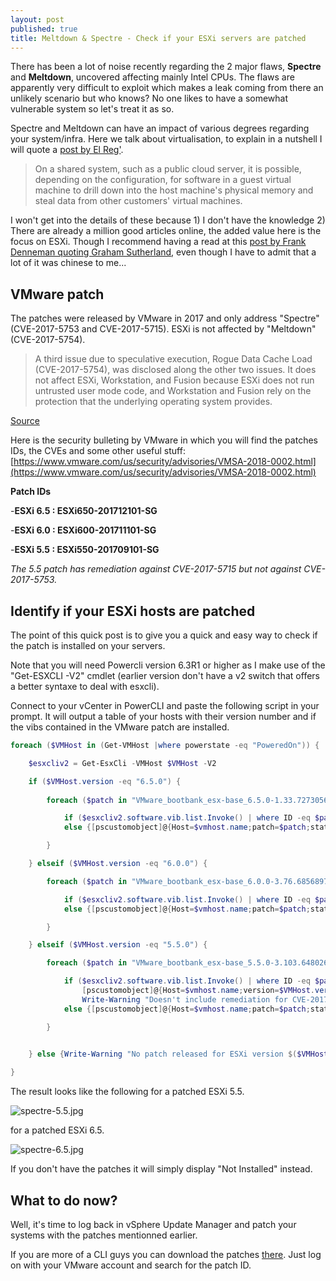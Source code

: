 ```yaml
---
layout: post
published: true
title: Meltdown & Spectre - Check if your ESXi servers are patched
---
```

There has been a lot of noise recently regarding the 2 major flaws, **Spectre** and **Meltdown**, uncovered affecting mainly Intel CPUs. The flaws are apparently very difficult to exploit which makes a leak coming from there an unlikely scenario but who knows? No one likes to have a somewhat vulnerable system so let's treat it as so.

Spectre and Meltdown can have an impact of various degrees regarding your system/infra. Here we talk about virtualisation, to explain in a nutshell I will quote a [post by El Reg'](https://www.theregister.co.uk/2018/01/04/intel_amd_arm_cpu_vulnerability/).

> On a shared system, such as a public cloud server, it is possible, depending on the configuration, for software in a guest virtual machine to drill down into the host machine's physical memory and steal data from other customers' virtual machines.

I won't get into the details of these because 1) I don't have the knowledge 2) There are already a million good articles online, the added value here is the focus on ESXi. Though I recommend having a read at this [post by Frank Denneman quoting Graham Sutherland](http://frankdenneman.nl/2018/01/05/explainer-spectre-meltdown-graham-sutherland/), even though I have to admit that a lot of it was chinese to me...

## VMware patch

The patches were released by VMware in 2017 and only address "Spectre" (CVE-2017-5753 and CVE-2017-5715). ESXi is not affected by "Meltdown" (CVE-2017-5754).

> A third issue due to speculative execution, Rogue Data Cache Load (CVE-2017-5754), was disclosed along the other two issues. It does not affect ESXi, Workstation, and Fusion because ESXi does not run untrusted user mode code, and Workstation and Fusion rely on the protection that the underlying operating system provides.

[Source](https://blogs.vmware.com/security/2018/01/vmsa-2018-0002.html)

Here is the security bulleting by VMware in which you will find the patches IDs, the CVEs and some other useful stuff: [https://www.vmware.com/us/security/advisories/VMSA-2018-0002.html](https://www.vmware.com/us/security/advisories/VMSA-2018-0002.html)

**Patch IDs**

-**ESXi 6.5 : ESXi650-201712101-SG**

-**ESXi 6.0 : ESXi600-201711101-SG**

-**ESXi 5.5 : ESXi550-201709101-SG**

_The 5.5 patch has remediation against CVE-2017-5715 but not against CVE-2017-5753._

## Identify if your ESXi hosts are patched

The point of this quick post is to give you a quick and easy way to check if the patch is installed on your servers.

Note that you will need Powercli version 6.3R1 or higher as I make use of the "Get-ESXCLI -V2" cmdlet (earlier version don't have a v2 switch that offers a better syntaxe to deal with esxcli).

Connect to your vCenter in PowerCLI and paste the following script in your prompt. It will output a table of your hosts with their version number and if the vibs contained in the VMware patch are installed.

```Powershell
foreach ($VMHost in (Get-VMHost |where powerstate -eq "PoweredOn")) {

    $esxcliv2 = Get-EsxCli -VMHost $VMHost -V2

    if ($VMHost.version -eq "6.5.0") {
    
        foreach ($patch in "VMware_bootbank_esx-base_6.5.0-1.33.7273056","VMware_bootbank_esx-tboot_6.5.0-1.33.7273056","VMware_bootbank_vsan_6.5.0-1.33.6852403","VMware_bootbank_vsanhealth_6.5.0-1.33.6852404") {

            if ($esxcliv2.software.vib.list.Invoke() | where ID -eq $patch) {[pscustomobject]@{Host=$vmhost.name;version=$VMHost.version;patch=$patch;status="Installed"}}
            else {[pscustomobject]@{Host=$vmhost.name;patch=$patch;status="Not Installed"}}

        }

    } elseif ($VMHost.version -eq "6.0.0") {

        foreach ($patch in "VMware_bootbank_esx-base_6.0.0-3.76.6856897","VMware_bootbank_vsan_6.0.0-3.76.6769077","VMware_bootbank_vsanhealth_6.0.0-3000000.3.0.3.76.6769078") {

            if ($esxcliv2.software.vib.list.Invoke() | where ID -eq $patch) {[pscustomobject]@{Host=$vmhost.name;version=$VMHost.version;patch=$patch;status="Installed"}}
            else {[pscustomobject]@{Host=$vmhost.name;patch=$patch;status="Not Installed"}}

        }

    } elseif ($VMHost.version -eq "5.5.0") {

        foreach ($patch in "VMware_bootbank_esx-base_5.5.0-3.103.6480267") {

            if ($esxcliv2.software.vib.list.Invoke() | where ID -eq $patch) {
                [pscustomobject]@{Host=$vmhost.name;version=$VMHost.version;patch=$patch;status="Installed"}
                Write-Warning "Doesn't include remediation for CVE-2017-5753"}
            else {[pscustomobject]@{Host=$vmhost.name;patch=$patch;status="Not Installed"}}

        }
        

    } else {Write-Warning "No patch released for ESXi version $($VMHost.version) as of 2018/01/06"}

}
```

The result looks like the following for a patched ESXi 5.5.

![spectre-5.5.jpg]({{site.baseurl}}/img/spectre-5.5.jpg)

for a patched ESXi 6.5.

![spectre-6.5.jpg]({{site.baseurl}}/img/spectre-6.5.jpg)

If you don't have the patches it will simply display "Not Installed" instead.

## What to do now?

Well, it's time to log back in vSphere Update Manager and patch your systems with the patches mentionned earlier.

If you are more of a CLI guys you can download the patches [there](https://my.vmware.com/group/vmware/patch). Just log on with your VMware account and search for the patch ID.